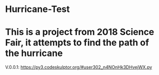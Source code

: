 # Hurricane-Test
This is a project from 2018 Science Fair, it attempts to find the path of the hurricane
======================================================================================
V.0.0.1:
https://py3.codeskulptor.org/#user302_n4NOnHk3DHvejWX.py
